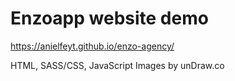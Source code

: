 # Enzoapp website demo

https://anielfeyt.github.io/enzo-agency/

HTML, SASS/CSS, JavaScript
Images by unDraw.co

